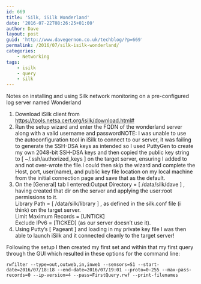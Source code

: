 ```yaml
---
id: 669
title: 'Silk, iSilk Wonderland'
date: '2016-07-22T08:26:25+01:00'
author: Dave
layout: post
guid: 'http://www.davegernon.co.uk/techblog/?p=669'
permalink: /2016/07/silk-isilk-wonderland/
categories:
    - Networking
tags:
    - isilk
    - query
    - silk
---
```


Notes on installing and using Silk network monitoring on a pre-configured log server named Wonderland

1. Download iSilk client from <https://tools.netsa.cert.org/isilk/download.html#>
2. Run the setup wizard and enter the FQDN of the wonderland server along with a valid username and passwordNOTE: I was unable to use the autoconfiguration tool in iSilk to connect to our server, it was failing to generate the SSH-DSA keys as intended so I used PuttyGen to create my own 2048-bit SSH-DSA keys and then copied the public key string to \[ ~/.ssh/authorized\_keys \] on the target server, ensuring I added to and not over-wrote the file.I could then skip the wizard and complete the Host, port, user(name), and public key file location on my local machine from the initial connection page and save that as the default.
3. On the \[General\] tab I entered:Output Directory = \[ /data/silk/dave \] , having created that dir on the server and applying the user:root permissions to it.  
    Library Path = \[ /data/silk/library \] , as defined in the silk.conf file (i think) on the target server.  
    Limit Maximum Records = \[UNTICK\]  
    Exclude IPv6 = \[TICKED\] (as our server doesn’t use it).
4. Using Putty’s \[ Pageant \] and loading in my private key file I was then able to launch iSilk and it connected cleanly to the target server!

Following the setup I then created my first set and within that my first query through the GUI which resulted in these options for the command line:

```
rwfilter --type=out,outweb,in,inweb --sensors=S1 --start-date=2016/07/18:18 --end-date=2016/07/19:01 --proto=0-255 --max-pass-records=0 --ip-version=4 --pass=FirstQuery.rwf --print-filenames
```